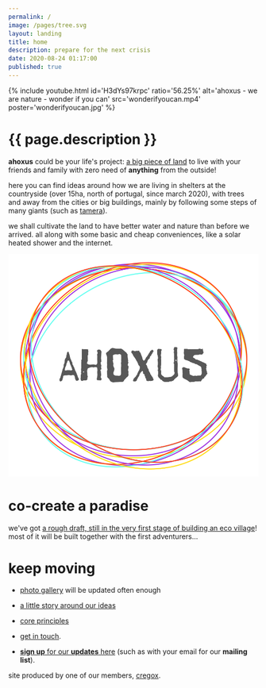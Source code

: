 ```yaml
---
permalink: /
image: /pages/tree.svg
layout: landing
title: home
description: prepare for the next crisis
date: 2020-08-24 01:17:00
published: true
---
```


{% include youtube.html id='H3dYs97krpc' ratio='56.25%' alt='ahoxus - we are nature - wonder if you can' src='wonderifyoucan.mp4' poster='wonderifyoucan.jpg' %}

# {{ page.description }}

**ahoxus** could be your life's project: [a big piece of land](/map) to live with your friends and family with zero need of **anything** from the outside!

here you can find ideas around how we are living in shelters at the countryside (over 15ha, north of portugal, since march 2020), with trees and away from the cities or big buildings, mainly by following some steps of many giants (such as [tamera](/tamera)).

we shall cultivate the land to have better water and nature than before we arrived. all along with some basic and cheap conveniences, like a solar heated shower and the internet.

![ahoxus circled logo](/ahoxus.svg)

# co-create a paradise

we've got [a rough draft, still in the very first stage of building an eco village](/paradise)! most of it will be built together with the first adventurers...

<!--
[![we are nature]({{ page.image }})](/paradise) -->

# keep moving

- [photo gallery](/gallery) will be updated often enough

- [a little story around our ideas](/story)

- [core principles](/core)

- [get in touch](/contact).

- [**sign up** for our **updates** here](/updates) (such as with your email for our **mailing list**).

site produced by one of our members, [cregox](https://cregox.net/ahoxus).
